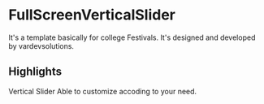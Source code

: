 # FullScreenVerticalSlider

It's a template basically for college Festivals.
It's designed and developed by vardevsolutions.

## Highlights

Vertical Slider
Able to customize accoding to your need.

